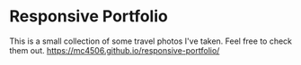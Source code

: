 # Responsive Portfolio

This is a small collection of some travel photos I've taken. Feel free to check them out.
https://mc4506.github.io/responsive-portfolio/